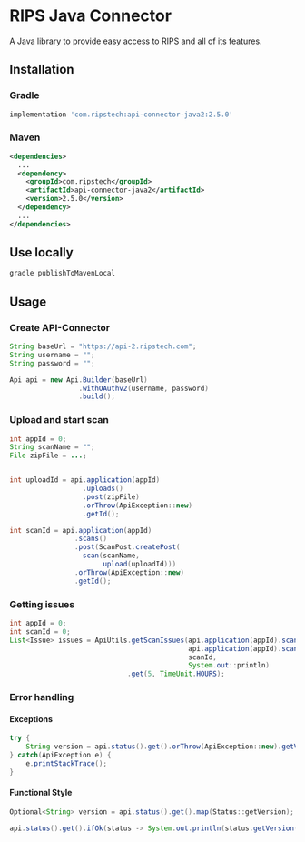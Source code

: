 # RIPS Java Connector

A Java library to provide easy access to RIPS and all of its features.

## Installation

### Gradle

```groovy
implementation 'com.ripstech:api-connector-java2:2.5.0'
```

### Maven

```xml
<dependencies>
  ...
  <dependency>
    <groupId>com.ripstech</groupId>
    <artifactId>api-connector-java2</artifactId>
    <version>2.5.0</version>
  </dependency>
  ...
</dependencies>
```

## Use locally
```bash
gradle publishToMavenLocal
```

## Usage

### Create API-Connector

```java
String baseUrl = "https://api-2.ripstech.com";
String username = "";
String password = "";

Api api = new Api.Builder(baseUrl)
                 .withOAuthv2(username, password)
                 .build();
```

### Upload and start scan

```java
int appId = 0;
String scanName = "";
File zipFile = ...;


int uploadId = api.application(appId)
                  .uploads()
                  .post(zipFile)
                  .orThrow(ApiException::new)
                  .getId();

int scanId = api.application(appId)
                .scans()
                .post(ScanPost.createPost(
                  scan(scanName,
                       upload(uploadId)))
                .orThrow(ApiException::new)
                .getId();
```

### Getting issues

```java
int appId = 0;
int scanId = 0;
List<Issue> issues = ApiUtils.getScanIssues(api.application(appId).scans(),
                                            api.application(appId).scan(scanId).issues(),
                                            scanId,
                                            System.out::println)
                             .get(5, TimeUnit.HOURS);
```

### Error handling

#### Exceptions

```java
try {
    String version = api.status().get().orThrow(ApiException::new).getVersion();
} catch(ApiException e) {
    e.printStackTrace();
}
```

#### Functional Style

```java
Optional<String> version = api.status().get().map(Status::getVersion);

api.status().get().ifOk(status -> System.out.println(status.getVersion()));
```